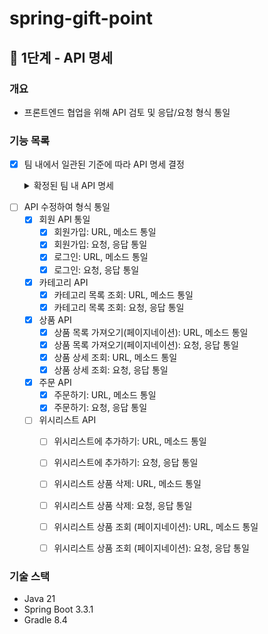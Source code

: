 # spring-gift-point

## 🚀 1단계 - API 명세

### 개요
- 프론트엔드 협업을 위해 API 검토 및 응답/요청 형식 통일

### 기능 목록
- [X] 팀 내에서 일관된 기준에 따라 API 명세 결정

    <details>
      <summary>확정된 팀 내 API 명세</summary>
    [프론트엔드에서 필요로 하는 API에 대해 요청/응답 통일](https://quickest-asterisk-75d.notion.site/TIL-BE-6a5c862a0b09410d943531f74281b231?p=8e8a604db8254cdb8c99ad3e6fc4ac5e&pm=c#:~:text=%EB%82%B4%EC%9A%A9%20(%ED%95%84%EC%88%98)-,6%EC%A3%BC%EC%B0%A8%20%EA%B3%BC%EC%A0%9C%20Step1%20%EB%AF%B8%EC%85%98%20%EC%A7%84%ED%96%89,-%ED%94%84%EB%A1%A0%ED%8A%B8%EC%97%94%EB%93%9C%EC%97%90%EC%84%9C%20%ED%95%84%EC%9A%94%EB%A1%9C%20%ED%95%98%EB%8A%94)
    
    통일할 API:
    - 회원 API - 회원 가입, 로그인
    - 카테고리 API - 카테고리 목록 조회
    - 상품 API - 상품 목록 가져오기(페이지네이션), 상품 상세 조회
    - 주문 API - 주문하기
    - 위시리스트 API - 위시리스트에 추가하기, 위시리스트 상품 삭제, 위시리스트 상품 조회 (페이지네이션)

</details>

- [ ] API 수정하여 형식 통일
    - [X] 회원 API 통일
        - [X] 회원가입: URL, 메소드 통일
        - [X] 회원가입: 요청, 응답 통일
        - [X] 로그인: URL, 메소드 통일
        - [X] 로그인: 요청, 응답 통일

    - [X] 카테고리 API
        - [X] 카테고리 목록 조회: URL, 메소드 통일
        - [X] 카테고리 목록 조회: 요청, 응답 통일

    - [X] 상품 API
        - [X] 상품 목록 가져오기(페이지네이션): URL, 메소드 통일
        - [X] 상품 목록 가져오기(페이지네이션): 요청, 응답 통일
        - [X] 상품 상세 조회: URL, 메소드 통일
        - [X] 상품 상세 조회: 요청, 응답 통일

    - [X] 주문 API
        - [X] 주문하기: URL, 메소드 통일
        - [X] 주문하기: 요청, 응답 통일

    - [ ] 위시리스트 API
        - [ ] 위시리스트에 추가하기: URL, 메소드 통일
        - [ ] 위시리스트에 추가하기: 요청, 응답 통일
        - [ ] 위시리스트 상품 삭제: URL, 메소드 통일
        - [ ] 위시리스트 상품 삭제: 요청, 응답 통일
        - [ ] 위시리스트 상품 조회 (페이지네이션): URL, 메소드 통일
        - [ ] 위시리스트 상품 조회 (페이지네이션): 요청, 응답 통일


### 기술 스택
- Java 21
- Spring Boot 3.3.1
- Gradle 8.4